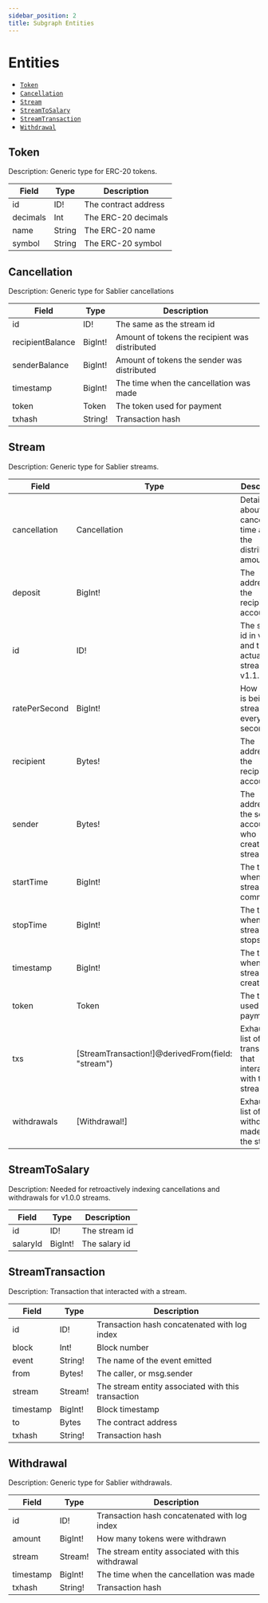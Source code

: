 ```yaml
---
sidebar_position: 2
title: Subgraph Entities
---
```


# Entities

- [`Token`](#token)
- [`Cancellation`](#cancellation)
- [`Stream`](#stream)
- [`StreamToSalary`](#streamtosalary)
- [`StreamTransaction`](#streamtransaction)
- [`Withdrawal`](#withdrawal)

## Token

Description: Generic type for ERC-20 tokens.

| Field    | Type   | Description          |
| -------- | ------ | -------------------- |
| id       | ID!    | The contract address |
| decimals | Int    | The ERC-20 decimals  |
| name     | String | The ERC-20 name      |
| symbol   | String | The ERC-20 symbol    |

## Cancellation

Description: Generic type for Sablier cancellations

| Field            | Type    | Description                                    |
| ---------------- | ------- | ---------------------------------------------- |
| id               | ID!     | The same as the stream id                      |
| recipientBalance | BigInt! | Amount of tokens the recipient was distributed |
| senderBalance    | BigInt! | Amount of tokens the sender was distributed    |
| timestamp        | BigInt! | The time when the cancellation was made        |
| token            | Token   | The token used for payment                     |
| txhash           | String! | Transaction hash                               |

## Stream

Description: Generic type for Sablier streams.

| Field         | Type                                              | Description                                                         |
| ------------- | ------------------------------------------------- | ------------------------------------------------------------------- |
| cancellation  | Cancellation                                      | Details about cancellation time and the distributed amounts         |
| deposit       | BigInt!                                           | The address of the recipient account                                |
| id            | ID!                                               | The salary id in v1.0.0 and the actual stream id in v1.1.0          |
| ratePerSecond | BigInt!                                           | How much is being streamed every second                             |
| recipient     | Bytes!                                            | The address of the recipient account                                |
| sender        | Bytes!                                            | The address of the sender account, who created the streamed         |
| startTime     | BigInt!                                           | The time when the stream commences                                  |
| stopTime      | BigInt!                                           | The time when the stream stops                                      |
| timestamp     | BigInt!                                           | The time when the stream was created                                |
| token         | Token                                             | The token used for payment                                          |
| txs           | [StreamTransaction!]@derivedFrom(field: "stream") | Exhaustive list of all transactions that interacted with the stream |
| withdrawals   | [Withdrawal!]                                     | Exhaustive list of all withdrawals made from the stream             |

## StreamToSalary

Description: Needed for retroactively indexing cancellations and withdrawals for v1.0.0 streams.

| Field    | Type    | Description   |
| -------- | ------- | ------------- |
| id       | ID!     | The stream id |
| salaryId | BigInt! | The salary id |

## StreamTransaction

Description: Transaction that interacted with a stream.

| Field     | Type    | Description                                        |
| --------- | ------- | -------------------------------------------------- |
| id        | ID!     | Transaction hash concatenated with log index       |
| block     | Int!    | Block number                                       |
| event     | String! | The name of the event emitted                      |
| from      | Bytes!  | The caller, or msg.sender                          |
| stream    | Stream! | The stream entity associated with this transaction |
| timestamp | BigInt! | Block timestamp                                    |
| to        | Bytes   | The contract address                               |
| txhash    | String! | Transaction hash                                   |

## Withdrawal

Description: Generic type for Sablier withdrawals.

| Field     | Type    | Description                                       |
| --------- | ------- | ------------------------------------------------- |
| id        | ID!     | Transaction hash concatenated with log index      |
| amount    | BigInt! | How many tokens were withdrawn                    |
| stream    | Stream! | The stream entity associated with this withdrawal |
| timestamp | BigInt! | The time when the cancellation was made           |
| txhash    | String! | Transaction hash                                  |
